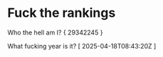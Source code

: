 # Fuck the rankings

Who the hell am I?
{ 29342245 }

What fucking year is it?
[ 2025-04-18T08:43:20Z ]
